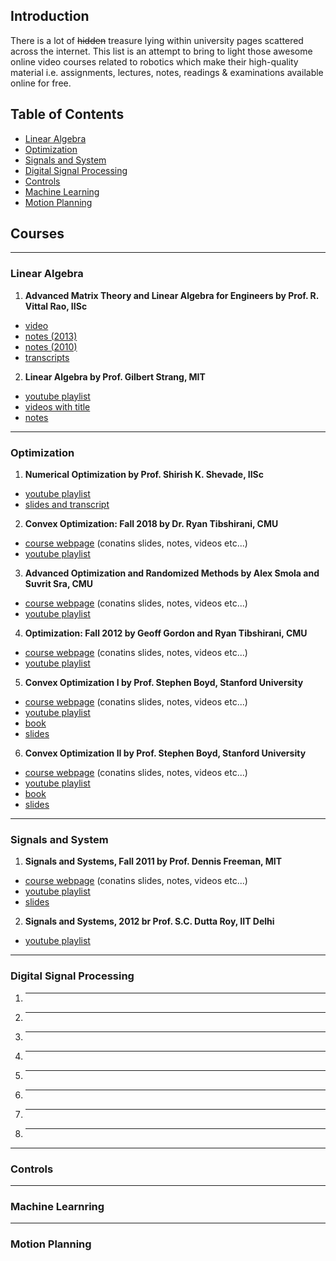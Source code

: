 

Introduction
------------

There is a lot of ~~hidden~~ treasure lying within university pages scattered across the internet. This list is an attempt to bring to light those awesome online video courses related to robotics which make their high-quality material i.e. assignments, lectures, notes, readings & examinations available online for free.

Table of Contents
-----------------

- [Linear Algebra]()
- [Optimization]()
- [Signals and System]()
- [Digital Signal Processing]()
- [Controls]()
- [Machine Learning]()
- [Motion Planning]()



Courses
-------

--------
### Linear Algebra

1. **Advanced Matrix Theory and Linear Algebra for Engineers by Prof. R. Vittal Rao, IISc**

  - [video](https://www.youtube.com/playlist?list=PL05CD03A43A56AE66)
  - [notes (2013)](http://clweb.csa.iisc.ac.in/achintya/la2013/)
  - [notes (2010)](http://clweb.csa.iisc.ac.in/linear_algebra2010/)
  - [transcripts](https://nptel.ac.in/courses/nptel_download.php?subjectid=111108066)


2. **Linear Algebra by Prof. Gilbert Strang, MIT**

- [youtube playlist](https://www.youtube.com/playlist?list=PLE7DDD91010BC51F8)
- [videos with title](https://ocw.mit.edu/courses/mathematics/18-06-linear-algebra-spring-2010/video-lectures/)
- [notes](https://ocw.mit.edu/courses/mathematics/18-06sc-linear-algebra-fall-2011/index.htm)


--------
### Optimization

1. **Numerical Optimization by Prof. Shirish K. Shevade, IISc**

- [youtube playlist](https://www.youtube.com/playlist?list=PL6EA0722B99332589)
- [slides and transcript](https://nptel.ac.in/courses/nptel_download.php?subjectid=106108056)

2. **Convex Optimization: Fall 2018 by Dr. Ryan Tibshirani, CMU**

- [course webpage](http://www.stat.cmu.edu/~ryantibs/convexopt/) (conatins slides, notes, videos etc...)
- [youtube playlist](https://www.youtube.com/playlist?list=PLjbUi5mgii6AVdvImLB9-Hako68p9MpIC)

3. **Advanced Optimization and Randomized Methods by Alex Smola and Suvrit Sra, CMU**

- [course webpage](http://www.cs.cmu.edu/~suvrit/teach/index.html) (conatins slides, notes, videos etc...)
- [youtube playlist](https://www.youtube.com/playlist?list=PLjTcdlvIS6cjdA8WVXNIk56X_SjICxt0d) 

4. **Optimization: Fall 2012 by Geoff Gordon and Ryan Tibshirani, CMU**

- [course webpage](http://www.cs.cmu.edu/~ggordon/10725-F12/schedule.html) (conatins slides, notes, videos etc...)
- [youtube playlist](https://www.youtube.com/playlist?list=PL7y-1rk2cCsDOv91McLOnV4kExFfTB7dU) 

5. **Convex Optimization I by Prof. Stephen Boyd, Stanford University**

- [course webpage](http://web.stanford.edu/class/ee364a/index.html) (conatins slides, notes, videos etc...)
- [youtube playlist](https://www.youtube.com/playlist?list=PL7y-1rk2cCsDOv91McLOnV4kExFfTB7dU) 
- [book](http://stanford.edu/~boyd/cvxbook/bv_cvxbook.pdf)
- [slides](http://web.stanford.edu/class/ee364a/lectures.html)

6. **Convex Optimization II by Prof. Stephen Boyd, Stanford University**

- [course webpage](http://stanford.edu/class/ee364b/) (conatins slides, notes, videos etc...)
- [youtube playlist](https://www.youtube.com/watch?v=U3lJAObbMFI&list=PL3940DD956CDF0622&index=20) 
- [book](http://stanford.edu/~boyd/cvxbook/bv_cvxbook.pdf)
- [slides](http://stanford.edu/class/ee364b/lectures.html)


--------
### Signals and System

1. **Signals and Systems, Fall 2011 by Prof. Dennis Freeman, MIT**

- [course webpage](https://ocw.mit.edu/courses/electrical-engineering-and-computer-science/6-003-signals-and-systems-fall-2011/index.htm) (conatins slides, notes, videos etc...)
- [youtube playlist](https://www.youtube.com/playlist?list=PLUl4u3cNGP61kdPAOC7CzFjJZ8f1eMUxs) 
- [slides](https://ocw.mit.edu/courses/electrical-engineering-and-computer-science/6-003-signals-and-systems-fall-2011/lecture-notes/)

2. **Signals and Systems, 2012 br Prof. S.C. Dutta Roy, IIT Delhi**

 - [youtube playlist](https://www.youtube.com/watch?v=h-CdTxDShho&list=PLC6210462711083C4)

--------
### Digital Signal Processing

1. ****
2. ****
3. ****
4. ****
5. ****
6. ****
7. ****
8. ****

--------
### Controls

--------
### Machine Learnring

--------
### Motion Planning



